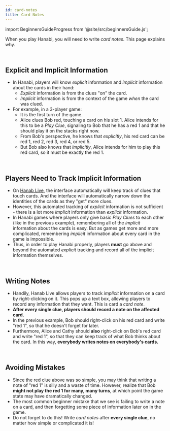 ```yaml
---
id: card-notes
title: Card Notes
---
```


import BeginnersGuideProgress from '@site/src/beginnersGuide.js';

<BeginnersGuideProgress id="card-notes" />

When you play Hanabi, you will need to write *card notes*. This page explains why.

<br />

## Explicit and Implicit Information

- In Hanabi, players will know *explicit* information and *implicit* information about the cards in their hand:
  - *Explicit* information is from the clues "on" the card.
  - *Implicit* information is from the context of the game *when* the card was clued.
- For example, in a 3-player game:
  - It is the first turn of the game.
  - Alice clues Bob red, touching a card on his slot 1. Alice intends for this to be a *Play Clue*, signaling to Bob that he has a red 1 and that he should play it on the stacks right now.
  - From Bob's perspective, he knows that *explicitly*, his red card can be red 1, red 2, red 3, red 4, or red 5.
  - But Bob also knows that *implicitly*, Alice intends for him to play this red card, so it must be exactly the red 1.

<br />

## Players Need to Track Implicit Information

- On [Hanab Live](https://hanab.live/), the interface automatically will keep track of clues that touch cards. And the interface will automatically narrow down the identities of the cards as they "get" more clues.
- However, this automated tracking of *explicit* information is not sufficient - there is a lot more *implicit* information than *explicit* information.
- In Hanabi games where players only give basic *Play Clues* to each other (like in the previous example), remembering all of the *implicit* information about the cards is easy. But as games get more and more complicated, remembering *implicit* information about every card in the game is impossible.
- Thus, in order to play Hanabi properly, players **must** go above and beyond the automated *explicit* tracking and record all of the implicit information themselves.

<br />

## Writing Notes

- Handily, Hanab Live allows players to track *implicit* information on a card by right-clicking on it. This pops up a text box, allowing players to record any information that they want. This is card a *card note*.
- **After every single clue, players should record a note on the affected card.**
- In the previous example, Bob should right-click on his red card and write "red 1", so that he doesn't forget for later.
- Furthermore, Alice and Cathy should **also** right-click on Bob's red card and write "red 1", so that they can keep track of what Bob thinks about the card. In this way, **everybody writes notes on everybody's cards.**

<br />

## Avoiding Mistakes

- Since the red clue above was so simple, you may think that writing a note of "red 1" is silly and a waste of time. However, realize that Bob **might not play the red 1 for many, many turns**, at which point the game state may have dramatically changed.
- The most common beginner mistake that we see is failing to write a note on a card, and then forgetting some piece of information later on in the game.
- Do not forget to do this! Write *card notes* after **every single clue**, no matter how simple or complicated it is!
